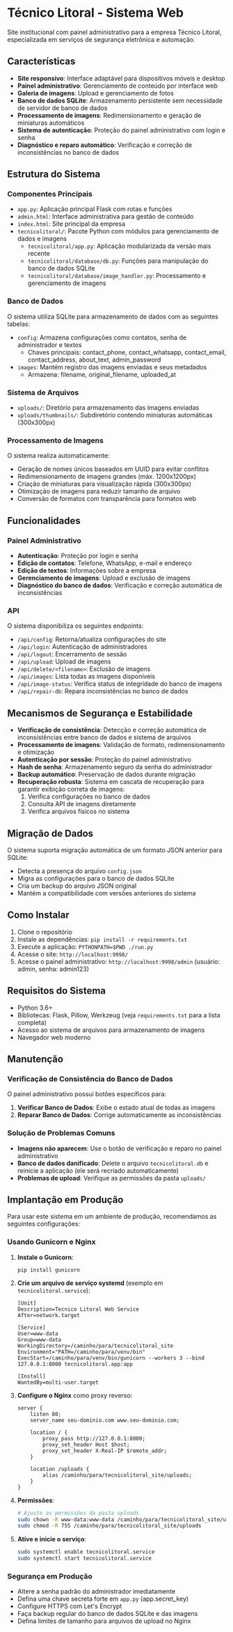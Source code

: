 # Técnico Litoral - Sistema Web

Site institucional com painel administrativo para a empresa Técnico Litoral, especializada em serviços de segurança eletrônica e automação.

## Características

- **Site responsivo**: Interface adaptável para dispositivos móveis e desktop
- **Painel administrativo**: Gerenciamento de conteúdo por interface web
- **Galeria de imagens**: Upload e gerenciamento de fotos
- **Banco de dados SQLite**: Armazenamento persistente sem necessidade de servidor de banco de dados
- **Processamento de imagens**: Redimensionamento e geração de miniaturas automáticos
- **Sistema de autenticação**: Proteção do painel administrativo com login e senha
- **Diagnóstico e reparo automático**: Verificação e correção de inconsistências no banco de dados

## Estrutura do Sistema

### Componentes Principais

- `app.py`: Aplicação principal Flask com rotas e funções
- `admin.html`: Interface administrativa para gestão de conteúdo
- `index.html`: Site principal da empresa
- `tecnicolitoral/`: Pacote Python com módulos para gerenciamento de dados e imagens
  - `tecnicolitoral/app.py`: Aplicação modularizada da versão mais recente
  - `tecnicolitoral/database/db.py`: Funções para manipulação do banco de dados SQLite
  - `tecnicolitoral/database/image_handler.py`: Processamento e gerenciamento de imagens

### Banco de Dados

O sistema utiliza SQLite para armazenamento de dados com as seguintes tabelas:
- `config`: Armazena configurações como contatos, senha de administrador e textos
  - Chaves principais: contact_phone, contact_whatsapp, contact_email, contact_address, about_text, admin_password
- `images`: Mantém registro das imagens enviadas e seus metadados
  - Armazena: filename, original_filename, uploaded_at

### Sistema de Arquivos

- `uploads/`: Diretório para armazenamento das imagens enviadas
- `uploads/thumbnails/`: Subdiretório contendo miniaturas automáticas (300x300px)

### Processamento de Imagens

O sistema realiza automaticamente:
- Geração de nomes únicos baseados em UUID para evitar conflitos
- Redimensionamento de imagens grandes (máx. 1200x1200px)
- Criação de miniaturas para visualização rápida (300x300px)
- Otimização de imagens para reduzir tamanho de arquivo
- Conversão de formatos com transparência para formatos web

## Funcionalidades

### Painel Administrativo

- **Autenticação**: Proteção por login e senha
- **Edição de contatos**: Telefone, WhatsApp, e-mail e endereço
- **Edição de textos**: Informações sobre a empresa
- **Gerenciamento de imagens**: Upload e exclusão de imagens
- **Diagnóstico do banco de dados**: Verificação e correção automática de inconsistências

### API

O sistema disponibiliza os seguintes endpoints:

- `/api/config`: Retorna/atualiza configurações do site
- `/api/login`: Autenticação de administradores
- `/api/logout`: Encerramento de sessão
- `/api/upload`: Upload de imagens
- `/api/delete/<filename>`: Exclusão de imagens
- `/api/images`: Lista todas as imagens disponíveis
- `/api/image-status`: Verifica status de integridade do banco de imagens
- `/api/repair-db`: Repara inconsistências no banco de dados

## Mecanismos de Segurança e Estabilidade

- **Verificação de consistência**: Detecção e correção automática de inconsistências entre banco de dados e sistema de arquivos
- **Processamento de imagens**: Validação de formato, redimensionamento e otimização
- **Autenticação por sessão**: Proteção do painel administrativo
- **Hash de senha**: Armazenamento seguro da senha do administrador
- **Backup automático**: Preservação de dados durante migração
- **Recuperação robusta**: Sistema em cascata de recuperação para garantir exibição correta de imagens:
  1. Verifica configurações no banco de dados
  2. Consulta API de imagens diretamente
  3. Verifica arquivos físicos no sistema

## Migração de Dados

O sistema suporta migração automática de um formato JSON anterior para SQLite:
- Detecta a presença do arquivo `config.json`
- Migra as configurações para o banco de dados SQLite
- Cria um backup do arquivo JSON original
- Mantém a compatibilidade com versões anteriores do sistema

## Como Instalar

1. Clone o repositório
2. Instale as dependências: `pip install -r requirements.txt`
3. Execute a aplicação: `PYTHONPATH=$PWD ./run.py`
4. Acesse o site: `http://localhost:9998/`
5. Acesse o painel administrativo: `http://localhost:9998/admin` (usuário: admin, senha: admin123)

## Requisitos do Sistema

- Python 3.6+
- Bibliotecas: Flask, Pillow, Werkzeug (veja `requirements.txt` para a lista completa)
- Acesso ao sistema de arquivos para armazenamento de imagens
- Navegador web moderno

## Manutenção

### Verificação de Consistência do Banco de Dados

O painel administrativo possui botões específicos para:
1. **Verificar Banco de Dados**: Exibe o estado atual de todas as imagens
2. **Reparar Banco de Dados**: Corrige automaticamente as inconsistências

### Solução de Problemas Comuns

- **Imagens não aparecem**: Use o botão de verificação e reparo no painel administrativo
- **Banco de dados danificado**: Delete o arquivo `tecnicolitoral.db` e reinicie a aplicação (ele será recriado automaticamente)
- **Problemas de upload**: Verifique as permissões da pasta `uploads/`

## Implantação em Produção

Para usar este sistema em um ambiente de produção, recomendamos as seguintes configurações:

### Usando Gunicorn e Nginx

1. **Instale o Gunicorn**:
   ```
   pip install gunicorn
   ```

2. **Crie um arquivo de serviço systemd** (exemplo em `tecnicolitoral.service`):
   ```
   [Unit]
   Description=Tecnico Litoral Web Service
   After=network.target

   [Service]
   User=www-data
   Group=www-data
   WorkingDirectory=/caminho/para/tecnicolitoral_site
   Environment="PATH=/caminho/para/venv/bin"
   ExecStart=/caminho/para/venv/bin/gunicorn --workers 3 --bind 127.0.0.1:8000 tecnicolitoral.app:app

   [Install]
   WantedBy=multi-user.target
   ```

3. **Configure o Nginx** como proxy reverso:
   ```
   server {
       listen 80;
       server_name seu-dominio.com www.seu-dominio.com;

       location / {
           proxy_pass http://127.0.0.1:8000;
           proxy_set_header Host $host;
           proxy_set_header X-Real-IP $remote_addr;
       }

       location /uploads {
           alias /caminho/para/tecnicolitoral_site/uploads;
       }
   }
   ```

4. **Permissões**:
   ```bash
   # Ajuste as permissões da pasta uploads
   sudo chown -R www-data:www-data /caminho/para/tecnicolitoral_site/uploads
   sudo chmod -R 755 /caminho/para/tecnicolitoral_site/uploads
   ```

5. **Ative e inicie o serviço**:
   ```bash
   sudo systemctl enable tecnicolitoral.service
   sudo systemctl start tecnicolitoral.service
   ```

### Segurança em Produção

- Altere a senha padrão do administrador imediatamente
- Defina uma chave secreta forte em `app.py` (app.secret_key)
- Configure HTTPS com Let's Encrypt
- Faça backup regular do banco de dados SQLite e das imagens
- Defina limites de tamanho para arquivos de upload no Nginx 